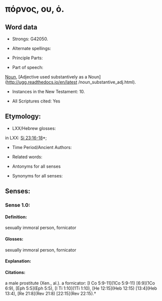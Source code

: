 # πόρνος, ου, ὁ.

<!-- Status: S2=NeedsReview -->
<!-- Lexica used for edits: BDAG, FFM, LN, A-S -->

## Word data

* Strongs: G42050.

* Alternate spellings:



* Principle Parts: 


* Part of speech: 

[Noun](http://ugg.readthedocs.io/en/latest/noun.html),
[Adjective used substantively as a Noun](http://ugg.readthedocs.io/en/latest
/noun_substantive_adj.html).

* Instances in the New Testament: 10.

* All Scriptures cited: Yes

## Etymology: 


* LXX/Hebrew glosses: 

in LXX: [Si 23:16-18](Sir.23.16-18)*;

* Time Period/Ancient Authors: 


* Related words: 

* Antonyms for all senses

* Synonyms for all senses: 


## Senses: 


### Sense  1.0: 

#### Definition: 

sexually immoral person, fornicator

#### Glosses: 

sexually immoral person, fornicator

#### Explanation: 


#### Citations: 

a male prostitute (Xen.,   al.). a fornicator: [I Co 5:9-11](1Co 5:9-11) [6:9](1Co 6:9), [Eph 5:5](Eph 5:5), [I Ti 1:10](1Ti 1:10), [He 12:15](Heb 12:15) [13:4](Heb 13:4), [Re 21:8](Rev 21:8) [22:15](Rev 22:15).†